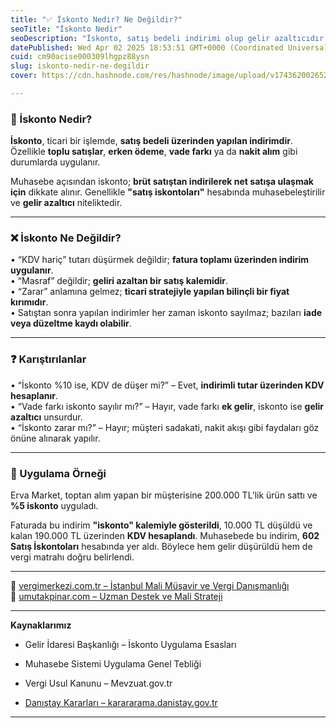 ```yaml
---
title: "✅ İskonto Nedir? Ne Değildir?"
seoTitle: "İskonto Nedir"
seoDescription: "İskonto, satış bedeli indirimi olup gelir azaltıcıdır ve stratejik bir avantaj olarak kullanılır"
datePublished: Wed Apr 02 2025 18:53:51 GMT+0000 (Coordinated Universal Time)
cuid: cm90acise000309lhgpz88ysn
slug: iskonto-nedir-ne-degildir
cover: https://cdn.hashnode.com/res/hashnode/image/upload/v1743620026526/18473568-7125-4c0f-a4ab-7990f7c3e5ad.webp

---
```


### 🔹 İskonto Nedir?

**İskonto**, ticari bir işlemde, **satış bedeli üzerinden yapılan indirimdir**. Özellikle **toplu satışlar**, **erken ödeme**, **vade farkı** ya da **nakit alım** gibi durumlarda uygulanır.

Muhasebe açısından iskonto; **brüt satıştan indirilerek net satışa ulaşmak için** dikkate alınır. Genellikle **"satış iskontoları"** hesabında muhasebeleştirilir ve **gelir azaltıcı** niteliktedir.

---

### ❌ İskonto Ne Değildir?

• “KDV hariç” tutarı düşürmek değildir; **fatura toplamı üzerinden indirim uygulanır**.  
• “Masraf” değildir; **geliri azaltan bir satış kalemidir**.  
• “Zarar” anlamına gelmez; **ticari stratejiyle yapılan bilinçli bir fiyat kırımıdır**.  
• Satıştan sonra yapılan indirimler her zaman iskonto sayılmaz; bazıları **iade veya düzeltme kaydı olabilir**.

---

### ❓ Karıştırılanlar

• “İskonto %10 ise, KDV de düşer mi?” – Evet, **indirimli tutar üzerinden KDV hesaplanır**.  
• “Vade farkı iskonto sayılır mı?” – Hayır, vade farkı **ek gelir**, iskonto ise **gelir azaltıcı** unsurdur.  
• “İskonto zarar mı?” – Hayır; müşteri sadakati, nakit akışı gibi faydaları göz önüne alınarak yapılır.

---

### 🧠 Uygulama Örneği

Erva Market, toptan alım yapan bir müşterisine 200.000 TL’lik ürün sattı ve **%5 iskonto** uyguladı.

Faturada bu indirim **"iskonto" kalemiyle gösterildi**, 10.000 TL düşüldü ve kalan 190.000 TL üzerinden **KDV hesaplandı**. Muhasebede bu indirim, **602 Satış İskontoları** hesabında yer aldı. Böylece hem gelir düşürüldü hem de vergi matrahı doğru belirlendi.

---

📎 [vergimerkezi.com.tr – İstanbul Mali Müşavir ve Vergi Danışmanlığı](https://vergimerkezi.com.tr)  
📎 [umutakpinar.com – Uzman Destek ve Mali Strateji](https://umutakpinar.com)

---

**Kaynaklarımız**

* Gelir İdaresi Başkanlığı – İskonto Uygulama Esasları
    
* Muhasebe Sistemi Uygulama Genel Tebliği
    
* Vergi Usul Kanunu – Mevzuat.gov.tr
    
* [Danıştay Kararları – karararama.danistay.gov.tr](https://karararama.danistay.gov.tr/)
    

---